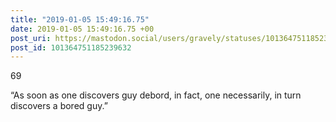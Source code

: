 ```yaml
---
title: "2019-01-05 15:49:16.75"
date: 2019-01-05 15:49:16.75 +00
post_uri: https://mastodon.social/users/gravely/statuses/101364751185239632
post_id: 101364751185239632
---
```

69

“As soon as one discovers guy debord, in fact, one necessarily, in turn discovers a bored guy.”


